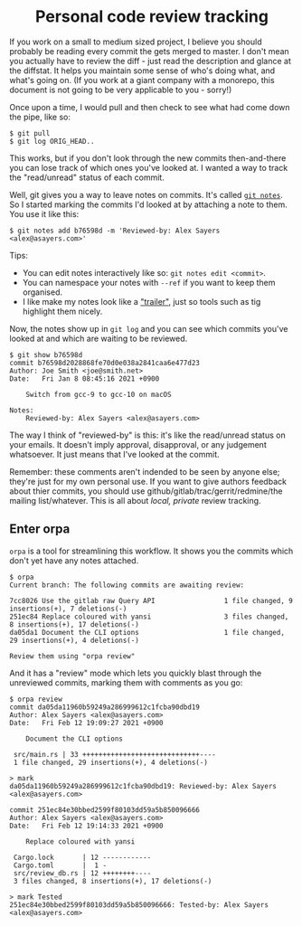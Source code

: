 <h1 align="center">Personal code review tracking</h1>

If you work on a small to medium sized project, I believe you should probably
be reading every commit the gets merged to master.  I don't mean you actually
have to review the diff - just read the description and glance at the diffstat.
It helps you maintain some sense of who's doing what, and what's going on.
(If you work at a giant company with a monorepo, this document is not going
to be very applicable to you - sorry!)

Once upon a time, I would pull and then check to see what had come down the
pipe, like so:

```
$ git pull
$ git log ORIG_HEAD..
```

This works, but if you don't look through the new commits then-and-there you
can lose track of which ones you've looked at.  I wanted a way to track the
"read/unread" status of each commit.

Well, git gives you a way to leave notes on commits.  It's called [`git
notes`].  So I started marking the commits I'd looked at by attaching a note
to them.  You use it like this:

```
$ git notes add b76598d -m 'Reviewed-by: Alex Sayers <alex@asayers.com>'
```

Tips:

* You can edit notes interactively like so: `git notes edit <commit>`.
* You can namespace your notes with `--ref` if you want to keep them organised.
* I like make my notes look like a ["trailer"], just so tools such as tig
  highlight them nicely.

Now, the notes show up in `git log` and you can see which commits you've
looked at and which are waiting to be reviewed.

```commit
$ git show b76598d
commit b76598d2028868fe70d0e038a2841caa6e477d23
Author: Joe Smith <joe@smith.net>
Date:   Fri Jan 8 08:45:16 2021 +0900

    Switch from gcc-9 to gcc-10 on macOS

Notes:
    Reviewed-by: Alex Sayers <alex@asayers.com>
```

The way I think of "reviewed-by" is this: it's like the read/unread status
on your emails.  It doesn't imply approval, disapproval, or any judgement
whatsoever.  It just means that I've looked at the commit.

Remember: these comments aren't indended to be seen by anyone else; they're
just for my own personal use.  If you want to give authors feedback about
thier commits, you should use github/gitlab/trac/gerrit/redmine/the mailing
list/whatever.  This is all about _local, private_ review tracking.

[`git notes`]: https://git-scm.com/docs/git-notes
["trailer"]: https://git-scm.com/docs/git-interpret-trailers

## Enter orpa

`orpa` is a tool for streamlining this workflow.  It shows you the commits
which don't yet have any notes attached.

```
$ orpa
Current branch: The following commits are awaiting review:

7cc8026 Use the gitlab raw Query API                 1 file changed, 9 insertions(+), 7 deletions(-)
251ec84 Replace coloured with yansi                  3 files changed, 8 insertions(+), 17 deletions(-)
da05da1 Document the CLI options                     1 file changed, 29 insertions(+), 4 deletions(-)

Review them using "orpa review"
```

And it has a "review" mode which lets you quickly blast through the unreviewed
commits, marking them with comments as you go:

```
$ orpa review
commit da05da11960b59249a286999612c1fcba90dbd19
Author: Alex Sayers <alex@asayers.com>
Date:   Fri Feb 12 19:09:27 2021 +0900

    Document the CLI options

 src/main.rs | 33 +++++++++++++++++++++++++++++----
 1 file changed, 29 insertions(+), 4 deletions(-)

> mark
da05da11960b59249a286999612c1fcba90dbd19: Reviewed-by: Alex Sayers <alex@asayers.com>

commit 251ec84e30bbed2599f80103dd59a5b850096666
Author: Alex Sayers <alex@asayers.com>
Date:   Fri Feb 12 19:14:33 2021 +0900

    Replace coloured with yansi

 Cargo.lock       | 12 ------------
 Cargo.toml       |  1 -
 src/review_db.rs | 12 ++++++++----
 3 files changed, 8 insertions(+), 17 deletions(-)

> mark Tested
251ec84e30bbed2599f80103dd59a5b850096666: Tested-by: Alex Sayers <alex@asayers.com>
```

